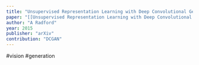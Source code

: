 ```yaml
---
title: "Unsupervised Representation Learning with Deep Convolutional Generative Adversarial Networks"
paper: "[[Unsupervised Representation Learning with Deep Convolutional Generative Adversarial Networks.pdf]]"
author: "A Radford"
year: 2015
publisher: "arXiv"
contribution: "DCGAN"
---
```

#vision #generation 